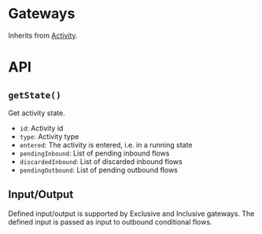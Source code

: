 Gateways
========

Inherits from [Activity](/docs/Activity.md).

# API

## `getState()`

Get activity state.

- `id`: Activity id
- `type`: Activity type
- `entered`: The activity is entered, i.e. in a running state
- `pendingInbound`: List of pending inbound flows
- `discardedInbound`: List of discarded inbound flows
- `pendingOutbound`: List of pending outbound flows

## Input/Output

Defined input/output is supported by Exclusive and Inclusive gateways. The defined input is passed as input to outbound conditional flows.
